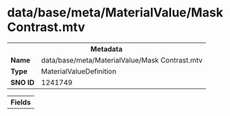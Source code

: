 <h1>data/base/meta/MaterialValue/Mask Contrast.mtv</h1><table><tr><th colspan="100%">Metadata</th></tr><tr><td><b>Name</b></td><td>data/base/meta/MaterialValue/Mask Contrast.mtv</td></tr><tr><td><b>Type</b></td><td>MaterialValueDefinition</td></tr><tr><td><b>SNO ID</b></td><td>1241749</td></tr></table>

<table><tr><th colspan="100%">Fields</th></tr></table>

